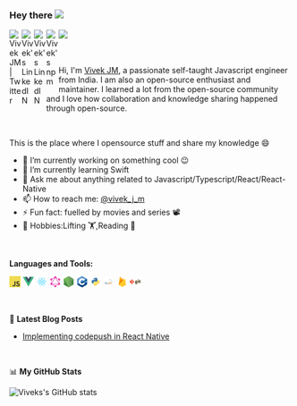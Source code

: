 ### Hey there <img src="https://media.giphy.com/media/hvRJCLFzcasrR4ia7z/giphy.gif" width="25px">

<a href="https://twitter.com/vivek_j_m">
  <img align="left" alt="Vivek JM | Twitter" width="22px" src="https://raw.githubusercontent.com/peterthehan/peterthehan/master/assets/twitter.svg" />
</a>
<a href="https://www.linkedin.com/in/vivek-jm/">
  <img align="left" alt="Vivek's LinkedIN" width="22px" src="https://raw.githubusercontent.com/peterthehan/peterthehan/master/assets/linkedin.svg" />
</a>
<a href="https://www.youtube.com/channel/UCyY7whnCybmoNwvRr7WLheg">
  <img align="left" alt="Vivek's LinkedIN" width="22px" src="https://raw.githubusercontent.com/peterthehan/peterthehan/master/assets/youtube.svg" />
</a>
<a href="https://www.npmjs.com/~vivek.j.m">
  <img align="left" alt="Vivek's npm" width="22px" src="https://raw.githubusercontent.com/peterthehan/peterthehan/master/assets/npm.svg" />
</a>



![](https://visitor-badge.glitch.me/badge?page_id=abhisheknaiidu.abhisheknaiidu)

<br />

Hi, I'm [Vivek JM](https://vivekjm.ml/), a passionate self-taught Javascript engineer from India. I am also an open-source enthusiast and maintainer. I learned a lot from the open-source community and I love how collaboration and knowledge sharing happened through open-source.


<br />

This is the place where I opensource stuff and share my knowledge  😄

- 🔭 I’m currently working on something cool :wink:
- 🌱 I’m currently learning Swift
- 💬 Ask me about anything related to Javascript/Typescript/React/React-Native
- 📫 How to reach me: [@vivek_j_m](https://twitter.com/vivek_j_m) 
- ⚡ Fun fact: fuelled by movies and series 📽️ 
- 🌠 Hobbies:Lifting 🏋️,Reading 📖

<br />

**Languages and Tools:**  

<code><img height="20" src="https://raw.githubusercontent.com/github/explore/80688e429a7d4ef2fca1e82350fe8e3517d3494d/topics/javascript/javascript.png"></code>
<code><img height="20" src="https://raw.githubusercontent.com/github/explore/80688e429a7d4ef2fca1e82350fe8e3517d3494d/topics/vue/vue.png"></code>
<code><img height="20" src="https://raw.githubusercontent.com/github/explore/80688e429a7d4ef2fca1e82350fe8e3517d3494d/topics/react/react.png"></code>
<code><img height="20" src="https://raw.githubusercontent.com/github/explore/5c058a388828bb5fde0bcafd4bc867b5bb3f26f3/topics/graphql/graphql.png"></code>
<code><img height="20" src="https://raw.githubusercontent.com/github/explore/80688e429a7d4ef2fca1e82350fe8e3517d3494d/topics/nodejs/nodejs.png"></code>
<code><img height="20" src="https://raw.githubusercontent.com/github/explore/80688e429a7d4ef2fca1e82350fe8e3517d3494d/topics/cpp/cpp.png"></code>
<code><img height="20" src="https://raw.githubusercontent.com/github/explore/80688e429a7d4ef2fca1e82350fe8e3517d3494d/topics/python/python.png"></code>
<code><img height="20" src="https://raw.githubusercontent.com/github/explore/80688e429a7d4ef2fca1e82350fe8e3517d3494d/topics/mysql/mysql.png"></code>
<code><img height="20" src="https://raw.githubusercontent.com/github/explore/80688e429a7d4ef2fca1e82350fe8e3517d3494d/topics/firebase/firebase.png"></code>
<code><img height="20" src="https://raw.githubusercontent.com/github/explore/80688e429a7d4ef2fca1e82350fe8e3517d3494d/topics/git/git.png"></code>

<br />


📕 **Latest Blog Posts**
- [Implementing codepush in React Native](https://vivekjm77.medium.com/implementing-code-push-in-react-native-application-a38e07d294ce)

<br />



📊 **My GitHub Stats**

![Viveks's GitHub stats](https://github-readme-stats.vercel.app/api?username=vivekjm&show_icons=true&theme=tokyonight)



